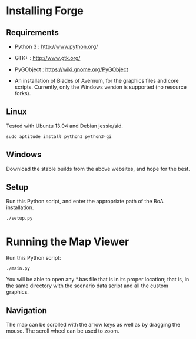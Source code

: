 Installing Forge
================

Requirements
------------
- Python 3 : http://www.python.org/
- GTK+ : http://www.gtk.org/ 
- PyGObject : https://wiki.gnome.org/PyGObject

- An installation of Blades of Avernum, for the graphics files and core scripts. 
  Currently, only the Windows version is supported (no resource forks).    

Linux
-----
Tested with Ubuntu 13.04 and Debian jessie/sid.

    sudo aptitude install python3 python3-gi

Windows
-------
Download the stable builds from the above websites, and hope for the best.

Setup
-----
Run this Python script, and enter the appropriate path of the BoA installation.

    ./setup.py


Running the Map Viewer
======================

Run this Python script:

    ./main.py

You will be able to open any *.bas file that is in its proper location; that is, 
in the same directory with the scenario data script and all the custom graphics.

Navigation
----------

The map can be scrolled with the arrow keys as well as by dragging the mouse.
The scroll wheel can be used to zoom. 
